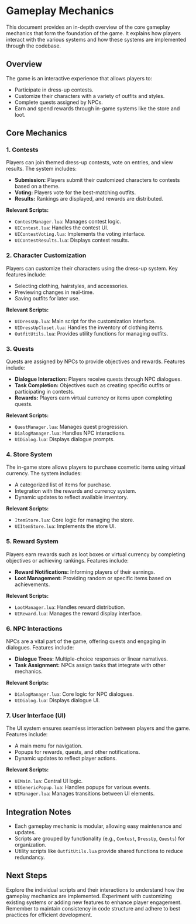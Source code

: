 # Gameplay Mechanics

This document provides an in-depth overview of the core gameplay mechanics that form the foundation of the game. It explains how players interact with the various systems and how these systems are implemented through the codebase.

## Overview
The game is an interactive experience that allows players to:
- Participate in dress-up contests.
- Customize their characters with a variety of outfits and styles.
- Complete quests assigned by NPCs.
- Earn and spend rewards through in-game systems like the store and loot.

## Core Mechanics

### 1. **Contests**
Players can join themed dress-up contests, vote on entries, and view results. The system includes:
- **Submission:** Players submit their customized characters to contests based on a theme.
- **Voting:** Players vote for the best-matching outfits.
- **Results:** Rankings are displayed, and rewards are distributed.

**Relevant Scripts:**
- `ContestManager.lua`: Manages contest logic.
- `UIContest.lua`: Handles the contest UI.
- `UIContestVoting.lua`: Implements the voting interface.
- `UIContestResults.lua`: Displays contest results.

### 2. **Character Customization**
Players can customize their characters using the dress-up system. Key features include:
- Selecting clothing, hairstyles, and accessories.
- Previewing changes in real-time.
- Saving outfits for later use.

**Relevant Scripts:**
- `UIDressUp.lua`: Main script for the customization interface.
- `UIDressUpCloset.lua`: Handles the inventory of clothing items.
- `OutfitUtils.lua`: Provides utility functions for managing outfits.

### 3. **Quests**
Quests are assigned by NPCs to provide objectives and rewards. Features include:
- **Dialogue Interaction:** Players receive quests through NPC dialogues.
- **Task Completion:** Objectives such as creating specific outfits or participating in contests.
- **Rewards:** Players earn virtual currency or items upon completing quests.

**Relevant Scripts:**
- `QuestManager.lua`: Manages quest progression.
- `DialogManager.lua`: Handles NPC interactions.
- `UIDialog.lua`: Displays dialogue prompts.

### 4. **Store System**
The in-game store allows players to purchase cosmetic items using virtual currency. The system includes:
- A categorized list of items for purchase.
- Integration with the rewards and currency system.
- Dynamic updates to reflect available inventory.

**Relevant Scripts:**
- `ItemStore.lua`: Core logic for managing the store.
- `UIItemStore.lua`: Implements the store UI.

### 5. **Reward System**
Players earn rewards such as loot boxes or virtual currency by completing objectives or achieving rankings. Features include:
- **Reward Notifications:** Informing players of their earnings.
- **Loot Management:** Providing random or specific items based on achievements.

**Relevant Scripts:**
- `LootManager.lua`: Handles reward distribution.
- `UIReward.lua`: Manages the reward display interface.

### 6. **NPC Interactions**
NPCs are a vital part of the game, offering quests and engaging in dialogues. Features include:
- **Dialogue Trees:** Multiple-choice responses or linear narratives.
- **Task Assignment:** NPCs assign tasks that integrate with other mechanics.

**Relevant Scripts:**
- `DialogManager.lua`: Core logic for NPC dialogues.
- `UIDialog.lua`: Displays dialogue UI.

### 7. **User Interface (UI)**
The UI system ensures seamless interaction between players and the game. Features include:
- A main menu for navigation.
- Popups for rewards, quests, and other notifications.
- Dynamic updates to reflect player actions.

**Relevant Scripts:**
- `UIMain.lua`: Central UI logic.
- `UIGenericPopup.lua`: Handles popups for various events.
- `UIManager.lua`: Manages transitions between UI elements.

## Integration Notes
- Each gameplay mechanic is modular, allowing easy maintenance and updates.
- Scripts are grouped by functionality (e.g., `Contest`, `DressUp`, `Quests`) for organization.
- Utility scripts like `OutfitUtils.lua` provide shared functions to reduce redundancy.

## Next Steps

Explore the individual scripts and their interactions to understand how the gameplay mechanics are implemented. Experiment with customizing existing systems or adding new features to enhance player engagement. Remember to maintain consistency in code structure and adhere to best practices for efficient development.